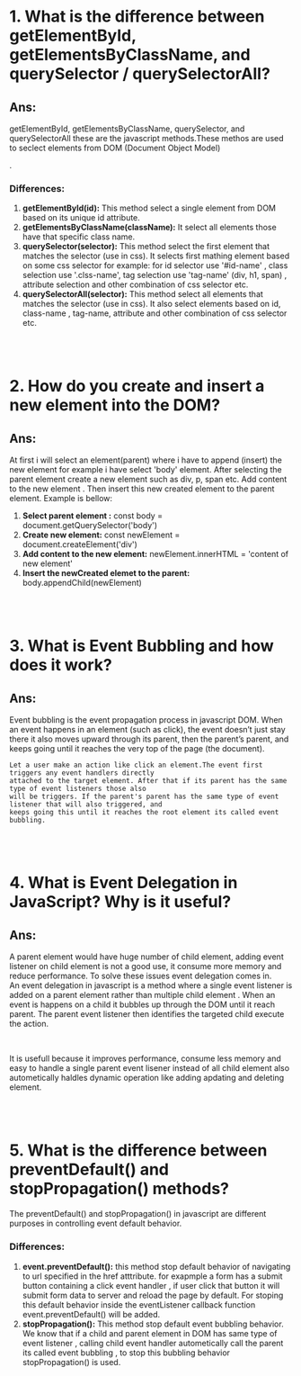 <h1>1. What is the difference between getElementById, getElementsByClassName, and querySelector / querySelectorAll?</h1>

<h2>Ans:</h2>
<p>getElementById, getElementsByClassName, querySelector, and querySelectorAll these are the javascript methods.These
    methos are used to seclect elements from DOM (Document Object Model)</p>.

<h3>Differences:</h3>
<ol>
<li><b>getElementById(id):</b> This method select a single element from DOM based on its unique id attribute.
</li>

<li>
    <b>getElementsByClassName(className):</b> It select all elements those have that specific class name.
</li>

<li>
    <b>querySelector(selector):</b> This method select the first element that matches the selector (use in css). It
        selects
        first mathing element based on some css selector for example: for id selector use '#id-name' , class selection
        use '.clss-name', tag selection use 'tag-name' (div, h1, span) , attribute selection and other combination of
        css selector etc.
</li>
<li>
        <b>querySelectorAll(selector):</b> This method select all elements that matches the selector (use in css). It
        also
        select elements based on id, class-name , tag-name, attribute and other combination of css selector etc.
</li>
</ol>
</br>
</br>
<h1>2. How do you create and insert a new element into the DOM?</h1>

<h2>Ans:</h2>

<p>At first i will select an element(parent) where i have to append (insert) the new element for example i have
    select 'body' element. After selecting the parent element create a new element such as div, p, span etc. Add
    content to the new element . Then insert this new created element to the parent element. Example is bellow:
    <p />

<ol>

<li> 
     <b>Select parent element :</b>
        const body = document.getQuerySelector('body')
</li>

<li> <b>Create new element:</b>
        const newElement = document.createElement('div')</li>


<li> <b>Add content to the new element:</b>
        newElement.innerHTML = 'content of new element'</li>

<li> <b>Insert the newCreated elemet to the parent:</b>
        body.appendChild(newElement)</li>

</ol>
</br>
</br>

<h1>3. What is Event Bubbling and how does it work?</h1>

<h2>Ans:</h2>
<p>Event bubbling is the event propagation process in javascript DOM. When an event happens in an element (such
    as click), the event doesn’t just stay there it also moves upward through its parent, then the parent’s
    parent, and keeps going until it reaches the very top of the page (the document).</br>

    Let a user make an action like click an element.The event first triggers any event handlers directly
    attached to the target element. After that if its parent has the same type of event listeners those also
    will be triggers. If the parent's parent has the same type of event listener that will also triggered, and
    keeps going this until it reaches the root element its called event bubbling.
</p>

</br>
</br>

<h1>4. What is Event Delegation in JavaScript? Why is it useful?</h1>

<h2>Ans:</h2>
<p>A parent element would have huge number of child element, adding event listener on child element is not a
    good use, it consume more memory and reduce performance. To solve these issues event delegation comes
    in.</br>
    An event delegation in javascript is a method where a single event listener is added on a parent element
    rather than multiple child element . When an event is happens on a child it bubbles up through the DOM until
    it reach parent. The parent event listener then identifies the targeted child execute the action.
</p>
</br>
</p>
It is usefull because it improves performance, consume less memory and easy to handle a single parent event
lisener instead of all child element also autometically haldles dynamic operation like adding apdating and
deleting element.
</p>

</br>
</br>

<h1>5. What is the difference between preventDefault() and stopPropagation() methods?</h1>

<p>
    The preventDefault() and stopPropagation() in javascript are different purposes in controlling event default
    behavior.
</p>

<h3>Differences:</h3>

<ol>

<li>
        <b>event.preventDefault():</b> this method stop default behavior of navigating to url specified in the
        href atttribute. for exapmple a form has a submit button containing a click event handler , if user
        click that button it will submit form data to server and reload the page by default. For stoping this
        default behavior inside the eventListener callback function event.preventDefault() will be added.
</li>
<li>
        <b>stopPropagation():</b> This method stop default event bubbling behavior. We know that if a child and
        parent element in DOM has same type of event listener , calling child event handler autometically call
        the parent its called event bubbling , to stop this bubbling behavior stopPropagation() is used.
</li>

</ol>